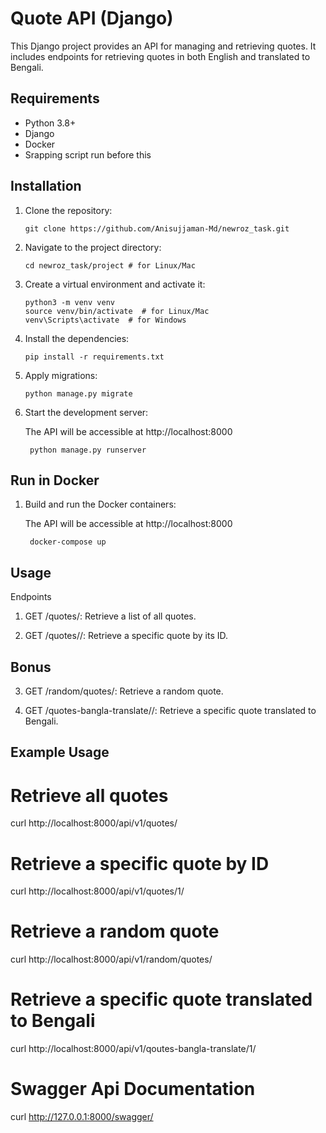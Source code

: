 # Quote API (Django)

This Django project provides an API for managing and retrieving quotes. It includes endpoints for retrieving quotes in both English and translated to Bengali.

## Requirements

- Python 3.8+
- Django
- Docker
- Srapping script run before this

## Installation

1. Clone the repository:

   ```shell
   git clone https://github.com/Anisujjaman-Md/newroz_task.git

   ```

2. Navigate to the project directory:

   ```shell
   cd newroz_task/project # for Linux/Mac

   ```

3. Create a virtual environment and activate it:

   ```shell
   python3 -m venv venv
   source venv/bin/activate  # for Linux/Mac
   venv\Scripts\activate  # for Windows

   ```

4. Install the dependencies:

   ```shell
   pip install -r requirements.txt

   ```

5. Apply migrations:

   ```shell
   python manage.py migrate

   ```

6. Start the development server:

   The API will be accessible at http://localhost:8000

   ```shell
    python manage.py runserver

   ```

## Run in Docker

1. Build and run the Docker containers:

   The API will be accessible at http://localhost:8000

   ```shell
    docker-compose up
   ```

## Usage

Endpoints

1. GET /quotes/: Retrieve a list of all quotes.

2. GET /quotes/<id>/: Retrieve a specific quote by its ID.

## Bonus

3. GET /random/quotes/: Retrieve a random quote.

4. GET /quotes-bangla-translate/<id>/: Retrieve a specific quote translated to Bengali.

## Example Usage

# Retrieve all quotes

curl http://localhost:8000/api/v1/quotes/

# Retrieve a specific quote by ID

curl http://localhost:8000/api/v1/quotes/1/

# Retrieve a random quote

curl http://localhost:8000/api/v1/random/quotes/

# Retrieve a specific quote translated to Bengali

curl http://localhost:8000/api/v1/qoutes-bangla-translate/1/

# Swagger Api Documentation

curl http://127.0.0.1:8000/swagger/
